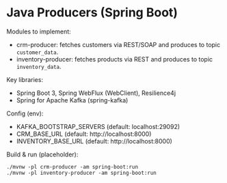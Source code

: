 # Java Producers (Spring Boot)

Modules to implement:
- crm-producer: fetches customers via REST/SOAP and produces to topic `customer_data`.
- inventory-producer: fetches products via REST and produces to topic `inventory_data`.

Key libraries:
- Spring Boot 3, Spring WebFlux (WebClient), Resilience4j
- Spring for Apache Kafka (spring-kafka)

Config (env):
- KAFKA_BOOTSTRAP_SERVERS (default: localhost:29092)
- CRM_BASE_URL (default: http://localhost:8000)
- INVENTORY_BASE_URL (default: http://localhost:8000)

Build & run (placeholder):
```
./mvnw -pl crm-producer -am spring-boot:run
./mvnw -pl inventory-producer -am spring-boot:run
```
